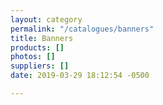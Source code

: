 ```yaml
---
layout: category
permalink: "/catalogues/banners"
title: Banners
products: []
photos: []
suppliers: []
date: 2019-03-29 18:12:54 -0500

---
```

